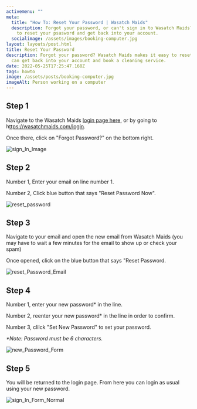 ```yaml
---
activemenu: ""
meta:
  title: "How To: Reset Your Password | Wasatch Maids"
  description: Forgot your password, or can't sign in to Wasatch Maids? Learn how
    to reset your psasword and get back into your account.
  socialimage: /assets/images/booking-computer.jpg
layout: layouts/post.html
title: Reset Your Password
description: Forgot your password? Wasatch Maids makes it easy to reset so you
  can get back into your account and book a cleaning service.
date: 2022-05-25T17:25:47.168Z
tags: howto
image: /assets/posts/booking-computer.jpg
imageAlt: Person working on a computer
---
```

## Step 1

Navigate to the Wasatch Maids <a href="/login.html">login page here</a>, or by going to h[ttps://wasatchmaids.com/login](https://wasatchmaids.com/login).

Once there, click on "Forgot Password?" on the bottom right. 

![sign_In_Image](/assets/posts/sign_in_form.png "Sign In Page")

## Step 2

Number 1, Enter your email on line number 1. 

Number 2, Click blue button that says "Reset Password Now".

![reset_password](/assets/posts/reset_password_page.png "Form to Reset Password")

## Step 3

Navigate to your email and open the new email from Wasatch Maids (you may have to wait a few minutes for the email to show up or check your spam)

Once opened, click on the blue button that says "Reset Password. 

![reset_Password_Email](/assets/posts/reset_password_email.png "Sample Email to Reset Password")

## Step 4

Number 1, enter your new password* in the line. 

Number 2, reenter your new password* in the line in order to confirm. 

Number 3, clilck "Set New Password" to set your password. 

*\*Note: Password must be 6 characters.* 

![new_Password_Form](/assets/posts/new_password_page.png "Form to Enter New Password")

## Step 5

You will be returned to the login page. From here you can login as usual using your new password. 

![sign_In_Form_Normal](/assets/posts/sign_in_form_normal.png "Sign In Page")
